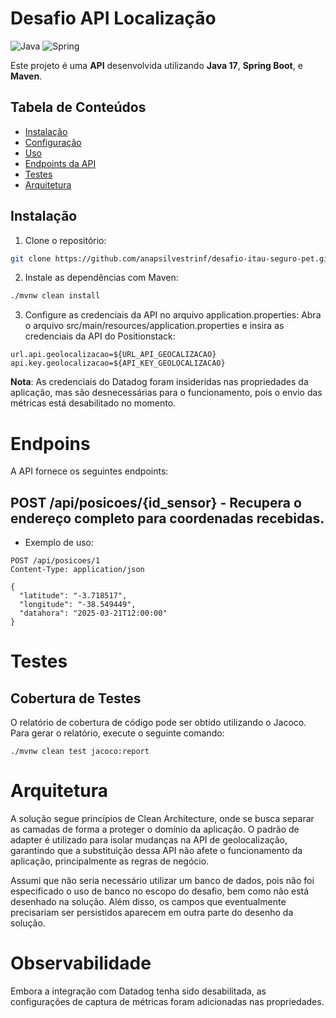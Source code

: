 # Desafio API Localização

![Java](https://img.shields.io/badge/java-%23ED8B00.svg?style=for-the-badge&logo=openjdk&logoColor=white)
![Spring](https://img.shields.io/badge/spring-%236DB33F.svg?style=for-the-badge&logo=spring&logoColor=white)

Este projeto é uma **API** desenvolvida utilizando **Java 17**, **Spring Boot**, e **Maven**.

## Tabela de Conteúdos

- [Instalação](#instalacao)
- [Configuração](#configuracao)
- [Uso](#uso)
- [Endpoints da API](#api-endpoints)
- [Testes](#testes)
- [Arquitetura](#arquitetura)

## Instalação

1. Clone o repositório:

```bash
git clone https://github.com/anapsilvestrinf/desafio-itau-seguro-pet.git
```

2. Instale as dependências com Maven:
```bash
./mvnw clean install  
````

3. Configure as credenciais da API no arquivo application.properties:
Abra o arquivo src/main/resources/application.properties e insira as credenciais da API do Positionstack:

```
url.api.geolocalizacao=${URL_API_GEOCALIZACAO}
api.key.geolocalizacao=${API_KEY_GEOLOCALIZACAO}
```

**Nota**: As credenciais do Datadog foram insideridas nas propriedades da aplicação, mas são desnecessárias para o funcionamento, pois o envio das métricas está desabilitado no momento.

# Endpoins
A API fornece os seguintes endpoints:

## POST /api/posicoes/{id_sensor} - Recupera o endereço completo para coordenadas recebidas.

* Exemplo de uso:
```
POST /api/posicoes/1
Content-Type: application/json

{
  "latitude": "-3.718517",
  "longitude": "-38.549449",
  "datahora": "2025-03-21T12:00:00"
}
```

# Testes
## Cobertura de Testes
O relatório de cobertura de código pode ser obtido utilizando o Jacoco. Para gerar o relatório, execute o seguinte comando:

```
./mvnw clean test jacoco:report
```

# Arquitetura
A solução segue princípios de Clean Architecture, onde se busca separar as camadas de forma a proteger o domínio da aplicação. O padrão de adapter é utilizado para isolar mudanças na API de geolocalização, garantindo que a substituição dessa API não afete o funcionamento da aplicação, principalmente as regras de negócio.

Assumi que não seria necessário utilizar um banco de dados, pois não foi especificado o uso de banco no escopo do desafio, bem como não está desenhado na solução. Além disso, os campos que eventualmente precisariam ser persistidos aparecem em outra parte do desenho da solução.

# Observabilidade
Embora a integração com Datadog tenha sido desabilitada, as configurações de captura de métricas foram adicionadas nas propriedades.

